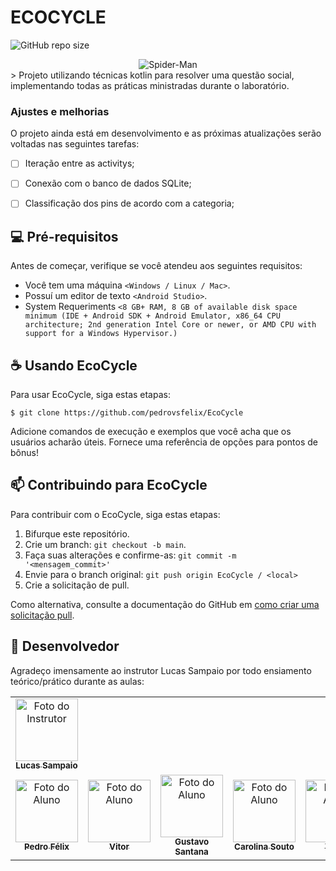 # ECOCYCLE

![GitHub repo size](https://img.shields.io/github/repo-size/pedrovsfelix/EcoCycle)
<div style="display: flex; justify-content:center;">
<img src="https://i.ibb.co/56SzPGj/Captura-de-tela-2024-05-05-144644.png" style="max-height: 430px;" alt="Spider-Man">
</div>
> Projeto utilizando técnicas kotlin para resolver uma questão social, implementando todas as práticas ministradas durante o laboratório.

### Ajustes e melhorias

O projeto ainda está em desenvolvimento e as próximas atualizações serão voltadas nas seguintes tarefas:

- [ ]  Iteração entre as activitys;
- [ ]  Conexão com o banco de dados SQLite;
- [ ]  Classificação dos pins de acordo com a categoria;


## 💻 Pré-requisitos

Antes de começar, verifique se você atendeu aos seguintes requisitos:

- Você tem uma máquina `<Windows / Linux / Mac>`.
- Possuí um editor de texto `<Android Studio>`.
- System Requeriments `<8 GB+ RAM, 8 GB of available disk space minimum (IDE + Android SDK + Android Emulator, x86_64 CPU architecture; 2nd generation Intel Core or newer, or AMD CPU with support for a Windows Hypervisor.)`

## ☕ Usando  EcoCycle

Para usar EcoCycle, siga estas etapas:

```
$ git clone https://github.com/pedrovsfelix/EcoCycle
```

Adicione comandos de execução e exemplos que você acha que os usuários acharão úteis. Fornece uma referência de opções para pontos de bônus!

## 📫 Contribuindo para EcoCycle

Para contribuir com o EcoCycle, siga estas etapas:

1. Bifurque este repositório.
2. Crie um branch: `git checkout -b main`.
3. Faça suas alterações e confirme-as: `git commit -m '<mensagem_commit>'`
4. Envie para o branch original: `git push origin EcoCycle / <local>`
5. Crie a solicitação de pull.

Como alternativa, consulte a documentação do GitHub em [como criar uma solicitação pull](https://help.github.com/en/github/collaborating-with-issues-and-pull-requests/creating-a-pull-request).

## 🤝 Desenvolvedor

Agradeço imensamente ao instrutor Lucas Sampaio por todo ensiamento teórico/prático durante as aulas:

<table>
  <tr>
    <td align="center">
      <a href="https://github.com/" title="Instrutor">
        <img src="" width="100px;" alt="Foto do Instrutor"/><br>
        <sub>
          <b>Lucas Sampaio</b>
        </sub>
      </a>
    </td>
  </tr>
  <tr>
  <td align="center">
      <a href="https://github.com/pedrovsfelix" title="Aluno">
        <img src="" width="100px;" alt="Foto do Aluno"/><br>
        <sub>
          <b>Pedro Félix</b>
        </sub>
      </a>
    </td>
        <td align="center">
      <a href="https://github.com/" title="Aluno">
        <img src="" width="100px;" alt="Foto do Aluno"/><br>
        <sub>
          <b>Vitor</b>
        </sub>
      </a>
    </td>
        <td align="center">
      <a href="https://github.com/" title="Aluno">
        <img src="" width="100px;" alt="Foto do Aluno"/><br>
        <sub>
          <b>Gustavo Santana</b>
        </sub>
      </a>
    </td>
        <td align="center">
      <a href="https://github.com/" title="Aluno">
        <img src="" width="100px;" alt="Foto do Aluno"/><br>
        <sub>
          <b>Carolina Souto</b>
        </sub>
      </a>
    </td>
            <td align="center">
      <a href="https://github.com/" title="Aluno">
        <img src="" width="100px;" alt="Foto do Aluno"/><br>
        <sub>
          <b>Yghor</b>
        </sub>
      </a>
    </td>
  </tr>
  
</table>
